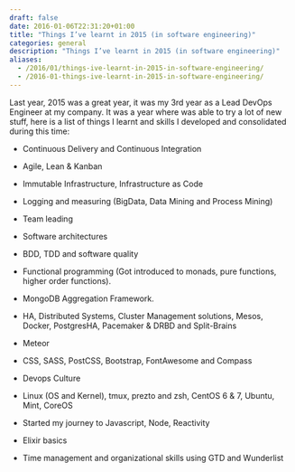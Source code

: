 ```yaml
--- 
draft: false
date: 2016-01-06T22:31:20+01:00
title: "Things I’ve learnt in 2015 (in software engineering)"
categories: general
description: "Things I’ve learnt in 2015 (in software engineering)"
aliases:
  - /2016/01/things-ive-learnt-in-2015-in-software-engineering/
  - /2016-01-things-ive-learnt-in-2015-in-software-engineering/
---
```


Last year, 2015 was a great year, it was my 3rd year as a Lead DevOps Engineer at my company. It was a year where was able to try a lot of new stuff, here is a list of things I learnt and skills I developed and consolidated during this time:

* Continuous Delivery and Continuous Integration

* Agile, Lean & Kanban

* Immutable Infrastructure, Infrastructure as Code

* Logging and measuring (BigData, Data Mining and Process Mining)

* Team leading

* Software architectures

* BDD, TDD and software quality

* Functional programming (Got introduced to monads, pure functions, higher order functions).

* MongoDB Aggregation Framework.

* HA, Distributed Systems, Cluster Management solutions, Mesos, Docker, PostgresHA, Pacemaker & DRBD and Split-Brains

* Meteor

* CSS, SASS, PostCSS, Bootstrap, FontAwesome and Compass

* Devops Culture

* Linux (OS and Kernel), tmux, prezto and zsh, CentOS 6 & 7, Ubuntu, Mint, CoreOS

* Started my journey to Javascript, Node, Reactivity

* Elixir basics

* Time management and organizational skills using GTD and Wunderlist
